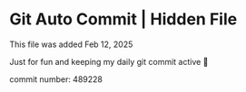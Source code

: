 # Git Auto Commit | Hidden File

This file was added Feb 12, 2025

Just for fun and keeping my daily git commit active 🤪

commit number: 489228
